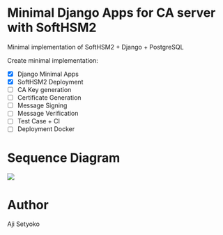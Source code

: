 # Minimal Django Apps for CA server with SoftHSM2
Minimal implementation of SoftHSM2 + Django + PostgreSQL

Create minimal implementation:
- [x] Django Minimal Apps
- [x] SoftHSM2 Deployment
- [ ] CA Key generation
- [ ] Certificate Generation
- [ ] Message Signing
- [ ] Message Verification
- [ ] Test Case + CI
- [ ] Deployment Docker

# Sequence Diagram
[![](https://mermaid.ink/img/eyJjb2RlIjoic2VxdWVuY2VEaWFncmFtXG4gICAgb3B0IExvZ2luIFNjaGVtZVxuICAgICAgICBVc2VyIC0-PiBTZXJ2aWNlOiByZXF1ZXN0X2xvZ2luKCkgPGJyPiAoVXNlcm5hbWUsIFBhc3N3b3JkKVxuICAgICAgICBTZXJ2aWNlIC0-PiBTb2Z0SFNNOiBMb2dpbih0b2tlbl9pbmZvKSA8YnI-IDogbG9naW4gdG8gZGV2aWNlIHRva2VuXG4gICAgICAgIFNvZnRIU00gLT4-IFNlcnZpY2U6IHJlc3BvbnNlOiBUcnVlL0ZhbHNlXG4gICAgICAgIFNlcnZpY2UgLT4-IFBvc3RncmVTUUw6IFNhdmUgSW5mb3JtYXRpb24oRXg6IFRva2VuIHBhc3N3b3JkICsgVG9rZW4gTGFiZWwpXG4gICAgICAgIFNlcnZpY2UgLT4-IFVzZXI6IHJlc3BvbnNlOiBBY2Nlc3MgQ29kZVxuICAgIGVuZFxuICAgIG9wdCBHZW5lcmF0ZSBLZXlcbiAgICAgICAgVXNlciAtPj4gU2VydmljZTogcmVxdWVzdF9nZW5fa2V5KCkgPGJyPiBwYXlsb2FkX2dlbl9rZXlcbiAgICAgICAgU2VydmljZSAtPj4gUG9zdGdyZVNRTDogR2V0IFRva2VuIEluZm8oKVxuICAgICAgICBQb3N0Z3JlU1FMIC0-PiBTZXJ2aWNlOiBUb2tlbiBJbmZvIChUb2tlbiBQYXNzd29yZCArIExhYmVsKVxuICAgICAgICBTZXJ2aWNlIC0-PiBTb2Z0SFNNOiBMb2dpbihUb2tlbl9pbmZvKVxuICAgICAgICBTb2Z0SFNNIC0-PiBTZXJ2aWNlOiByZXNwb25zZTogVHJ1ZS9GYWxzZVxuICAgICAgICBTZXJ2aWNlIC0-PiBTb2Z0SFNNOiBSZXF1ZXN0IEtleSBnZW5lcmF0aW9uXG4gICAgICAgIFNvZnRIU00gLT4-IFNlcnZpY2U6IEtleSBnZW5lcmF0ZWRcbiAgICAgICAgU2VydmljZSAtPj4gVXNlcjogcmVzcG9uc2U6IFB1YmxpYyBrZXlcbiAgICBlbmRcbiAgICBvcHQgU2lnbmluZyBNZXNzYWdlXG4gICAgICAgIFVzZXIgLT4-IFNlcnZpY2U6IHJlcXVlc3Rfc2lnbmluZygpIDxicj4gKG1lc3NhZ2UsIGtleV9pZClcbiAgICAgICAgU2VydmljZSAtPj4gUG9zdGdyZVNRTDogR2V0IFRva2VuIEluZm8oKVxuICAgICAgICBQb3N0Z3JlU1FMIC0-PiBTZXJ2aWNlOiBUb2tlbiBJbmZvIChUb2tlbiBQYXNzd29yZCArIExhYmVsKVxuICAgICAgICBTZXJ2aWNlIC0-PiBTb2Z0SFNNOiBMb2dpbihUb2tlbl9pbmZvKVxuICAgICAgICBTb2Z0SFNNIC0-PiBTZXJ2aWNlOiByZXNwb25zZTogVHJ1ZS9GYWxzZVxuICAgICAgICBTZXJ2aWNlIC0-PiBTb2Z0SFNNOiBTaWduaW5nKG1lc3NhZ2UpXG4gICAgICAgIFNvZnRIU00gLT4-IFNlcnZpY2U6IFNpZ25lZF9tZXNzYWdlXG4gICAgICAgIFNlcnZpY2UgLT4-IFVzZXI6IHJlcHNvbmU6IFNpZ25lZCBLZXlcbiAgICBlbmRcbiAgICBvcHQgVmVyaWZ5IE1lc3NhZ2VcbiAgICAgICAgVXNlciAtPj4gU2VydmljZTogcmVxdWVzdF92ZXJpZnkoKSA8YnI-IChtZXNzYWdlLCBrZXlfaWQpXG4gICAgICAgIFNlcnZpY2UgLT4-IFBvc3RncmVTUUw6IEdldCBUb2tlbiBJbmZvKClcbiAgICAgICAgUG9zdGdyZVNRTCAtPj4gU2VydmljZTogVG9rZW4gSW5mbyAoVG9rZW4gUGFzc3dvcmQgKyBMYWJlbClcbiAgICAgICAgU2VydmljZSAtPj4gU29mdEhTTTogTG9naW4oVG9rZW5faW5mbylcbiAgICAgICAgU29mdEhTTSAtPj4gU2VydmljZTogcmVzcG9uc2U6IFRydWUvRmFsc2VcbiAgICAgICAgU2VydmljZSAtPj4gU29mdEhTTTogVmVyaWZ5KG1lc3NhZ2UpXG4gICAgICAgIFNvZnRIU00gLT4-IFNlcnZpY2U6IFRydWUvRmFsc2VcbiAgICAgICAgU2VydmljZSAtPj4gVXNlcjogcmVwc29uZTogVmVyaWZ5X3N0YXR1cyhUL0YpXG4gICAgZW5kXG4iLCJtZXJtYWlkIjp7InRoZW1lIjoiZGVmYXVsdCJ9LCJ1cGRhdGVFZGl0b3IiOmZhbHNlLCJhdXRvU3luYyI6dHJ1ZSwidXBkYXRlRGlhZ3JhbSI6ZmFsc2V9)](https://mermaid-js.github.io/mermaid-live-editor/edit#eyJjb2RlIjoic2VxdWVuY2VEaWFncmFtXG4gICAgb3B0IExvZ2luIFNjaGVtZVxuICAgICAgICBVc2VyIC0-PiBTZXJ2aWNlOiByZXF1ZXN0X2xvZ2luKCkgPGJyPiAoVXNlcm5hbWUsIFBhc3N3b3JkKVxuICAgICAgICBTZXJ2aWNlIC0-PiBTb2Z0SFNNOiBMb2dpbih0b2tlbl9pbmZvKSA8YnI-IDogbG9naW4gdG8gZGV2aWNlIHRva2VuXG4gICAgICAgIFNvZnRIU00gLT4-IFNlcnZpY2U6IHJlc3BvbnNlOiBUcnVlL0ZhbHNlXG4gICAgICAgIFNlcnZpY2UgLT4-IFBvc3RncmVTUUw6IFNhdmUgSW5mb3JtYXRpb24oRXg6IFRva2VuIHBhc3N3b3JkICsgVG9rZW4gTGFiZWwpXG4gICAgICAgIFNlcnZpY2UgLT4-IFVzZXI6IHJlc3BvbnNlOiBBY2Nlc3MgQ29kZVxuICAgIGVuZFxuICAgIG9wdCBHZW5lcmF0ZSBLZXlcbiAgICAgICAgVXNlciAtPj4gU2VydmljZTogcmVxdWVzdF9nZW5fa2V5KCkgPGJyPiBwYXlsb2FkX2dlbl9rZXlcbiAgICAgICAgU2VydmljZSAtPj4gUG9zdGdyZVNRTDogR2V0IFRva2VuIEluZm8oKVxuICAgICAgICBQb3N0Z3JlU1FMIC0-PiBTZXJ2aWNlOiBUb2tlbiBJbmZvIChUb2tlbiBQYXNzd29yZCArIExhYmVsKVxuICAgICAgICBTZXJ2aWNlIC0-PiBTb2Z0SFNNOiBMb2dpbihUb2tlbl9pbmZvKVxuICAgICAgICBTb2Z0SFNNIC0-PiBTZXJ2aWNlOiByZXNwb25zZTogVHJ1ZS9GYWxzZVxuICAgICAgICBTZXJ2aWNlIC0-PiBTb2Z0SFNNOiBSZXF1ZXN0IEtleSBnZW5lcmF0aW9uXG4gICAgICAgIFNvZnRIU00gLT4-IFNlcnZpY2U6IEtleSBnZW5lcmF0ZWRcbiAgICAgICAgU2VydmljZSAtPj4gVXNlcjogcmVzcG9uc2U6IFB1YmxpYyBrZXlcbiAgICBlbmRcbiAgICBvcHQgU2lnbmluZyBNZXNzYWdlXG4gICAgICAgIFVzZXIgLT4-IFNlcnZpY2U6IHJlcXVlc3Rfc2lnbmluZygpIDxicj4gKG1lc3NhZ2UsIGtleV9pZClcbiAgICAgICAgU2VydmljZSAtPj4gUG9zdGdyZVNRTDogR2V0IFRva2VuIEluZm8oKVxuICAgICAgICBQb3N0Z3JlU1FMIC0-PiBTZXJ2aWNlOiBUb2tlbiBJbmZvIChUb2tlbiBQYXNzd29yZCArIExhYmVsKVxuICAgICAgICBTZXJ2aWNlIC0-PiBTb2Z0SFNNOiBMb2dpbihUb2tlbl9pbmZvKVxuICAgICAgICBTb2Z0SFNNIC0-PiBTZXJ2aWNlOiByZXNwb25zZTogVHJ1ZS9GYWxzZVxuICAgICAgICBTZXJ2aWNlIC0-PiBTb2Z0SFNNOiBTaWduaW5nKG1lc3NhZ2UpXG4gICAgICAgIFNvZnRIU00gLT4-IFNlcnZpY2U6IFNpZ25lZF9tZXNzYWdlXG4gICAgICAgIFNlcnZpY2UgLT4-IFVzZXI6IHJlcHNvbmU6IFNpZ25lZCBLZXlcbiAgICBlbmRcbiAgICBvcHQgVmVyaWZ5IE1lc3NhZ2VcbiAgICAgICAgVXNlciAtPj4gU2VydmljZTogcmVxdWVzdF92ZXJpZnkoKSA8YnI-IChtZXNzYWdlLCBrZXlfaWQpXG4gICAgICAgIFNlcnZpY2UgLT4-IFBvc3RncmVTUUw6IEdldCBUb2tlbiBJbmZvKClcbiAgICAgICAgUG9zdGdyZVNRTCAtPj4gU2VydmljZTogVG9rZW4gSW5mbyAoVG9rZW4gUGFzc3dvcmQgKyBMYWJlbClcbiAgICAgICAgU2VydmljZSAtPj4gU29mdEhTTTogTG9naW4oVG9rZW5faW5mbylcbiAgICAgICAgU29mdEhTTSAtPj4gU2VydmljZTogcmVzcG9uc2U6IFRydWUvRmFsc2VcbiAgICAgICAgU2VydmljZSAtPj4gU29mdEhTTTogVmVyaWZ5KG1lc3NhZ2UpXG4gICAgICAgIFNvZnRIU00gLT4-IFNlcnZpY2U6IFRydWUvRmFsc2VcbiAgICAgICAgU2VydmljZSAtPj4gVXNlcjogcmVwc29uZTogVmVyaWZ5X3N0YXR1cyhUL0YpXG4gICAgZW5kXG4iLCJtZXJtYWlkIjoie1xuICBcInRoZW1lXCI6IFwiZGVmYXVsdFwiXG59IiwidXBkYXRlRWRpdG9yIjpmYWxzZSwiYXV0b1N5bmMiOnRydWUsInVwZGF0ZURpYWdyYW0iOmZhbHNlfQ)

# Author
Aji Setyoko
